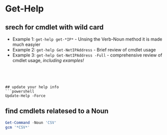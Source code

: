 # Get-Help
## srech for cmdlet with wild card
- Example 1: `get-help get-*IP*`  - Unsing the Verb-Noun method it is made much easyier 
- Example 2: `get-help Get-NetIPAddress` - Brief review of cmdlet usage
- Example 3: `get-help Get-NetIPAddress -Full` - comprehensive  review of cmdlet usage, *including examples!*
```




## update your help info
```powershell
Update-Help -Force
```

## find cmdlets relatesed to a Noun
```powershell
Get-Command -Noun 'CSV'
gcm '*CSV*'
```
